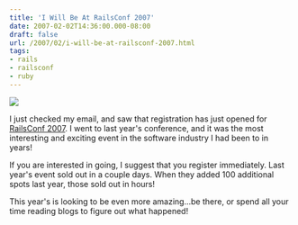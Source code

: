 ```yaml
---
title: 'I Will Be At RailsConf 2007'
date: 2007-02-02T14:36:00.000-08:00
draft: false
url: /2007/02/i-will-be-at-railsconf-2007.html
tags: 
- rails
- railsconf
- ruby
---
```


[![](http://conferences.oreillynet.com/images/rails2007/layout/railsConf-logo.gif)](http://conferences.oreillynet.com/images/rails2007/layout/railsConf-logo.gif)

I just checked my email, and saw that registration has just opened for [RailsConf 2007](http://conferences.oreillynet.com/rails/). I went to last year's conference, and it was the most interesting and exciting event in the software industry I had been to in years!  
  
If you are interested in going, I suggest that you register immediately. Last year's event sold out in a couple days. When they added 100 additional spots last year, those sold out in hours!  
  
This year's is looking to be even more amazing...be there, or spend all your time reading blogs to figure out what happened!